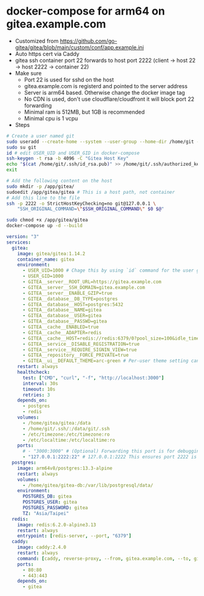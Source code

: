 docker-compose for arm64 on gitea.example.com
=====
* Customized from https://github.com/go-gitea/gitea/blob/main/custom/conf/app.example.ini
* Auto https cert via Caddy
* gitea ssh container port 22 forwards to host port 2222 (client -> host 22 -> host 2222 -> container 22)
* Make sure
  * Port 22 is used for sshd on the host
  * gitea.example.com is registerd and pointed to the server address
  * Server is arm64 based. Otherwise change the docker image tag
  * No CDN is used, don't use cloudflare/cloudfront it will block port 22 forwarding
  * Minimal ram is 512MB, but 1GB is recommended
  * Minimal cpu is 1 vcpu
* Steps
```sh
# Create a user named git
sudo useradd --create-home --system --user-group --home-dir /home/git --shell /bin/bash git
sudo su git
id # edit USER_UID and USER_GID in docker-compose
ssh-keygen -t rsa -b 4096 -C "Gitea Host Key"
echo "$(cat /home/git/.ssh/id_rsa.pub)" >> /home/git/.ssh/authorized_keys
exit

# Add the following content on the host
sudo mkdir -p /app/gitea/
sudoedit /app/gitea/gitea # This is a host path, not container
# Add this line to the file
ssh -p 2222 -o StrictHostKeyChecking=no git@127.0.0.1 \
    "SSH_ORIGINAL_COMMAND=\"$SSH_ORIGINAL_COMMAND\" $0 $@"

sudo chmod +x /app/gitea/gitea
docker-compose up -d --build
```

```yaml
version: "3"
services:
  gitea:
    image: gitea/gitea:1.14.2
    container_name: gitea
    environment:
      - USER_UID=1000 # Chage this by using `id` command for the user git
      - USER_GID=1000
      - GITEA__server__ROOT_URL=https://gitea.example.com
      - GITEA__server__SSH_DOMAIN=gitea.example.com
      - GITEA__server__ENABLE_GZIP=true
      - GITEA__database__DB_TYPE=postgres
      - GITEA__database__HOST=postgres:5432
      - GITEA__database__NAME=gitea
      - GITEA__database__USER=gitea
      - GITEA__database__PASSWD=gitea
      - GITEA__cache__ENABLED=true
      - GITEA__cache__ADAPTER=redis
      - GITEA__cache__HOST=redis://redis:6379/0?pool_size=100&idle_timeout=180s
      - GITEA__service__DISABLE_REGISTRATION=true
      - GITEA__service__REQUIRE_SIGNIN_VIEW=true
      - GITEA__repository__FORCE_PRIVATE=true
      - GITEA__ui__DEFAULT_THEME=arc-green # Per-user theme setting can be found Settings -> Account -> Select default theme
    restart: always
    healthcheck:
      test: ["CMD", "curl", "-f", "http://localhost:3000"]
      interval: 30s
      timeout: 10s
      retries: 3
    depends_on:
      - postgres
      - redis
    volumes:
      - /home/gitea/gitea:/data
      - /home/git/.ssh/:/data/git/.ssh
      - /etc/timezone:/etc/timezone:ro
      - /etc/localtime:/etc/localtime:ro
    ports:
      # - "3000:3000" # (Optional) Forwarding this port is for debugging purposes only, Caddy uses docker network to access it
      - "127.0.0.1:2222:22" # 127.0.0.1:2222 This ensures port 2222 is not avaialbe from public internet
  postgres:
    image: arm64v8/postgres:13.3-alpine
    restart: always
    volumes:
      - /home/gitea/gitea-db:/var/lib/postgresql/data/
    environment:
      POSTGRES_DB: gitea
      POSTGRES_USER: gitea
      POSTGRES_PASSWORD: gitea
      TZ: "Asia/Taipei"
  redis:
    image: redis:6.2.0-alpine3.13
    restart: always
    entrypoint: [redis-server, --port, "6379"]
  caddy:
    image: caddy:2.4.0
    restart: always
    command: [caddy, reverse-proxy, --from, gitea.example.com, --to, gitea:3000]
    ports:
      - 80:80
      - 443:443
    depends_on:
      - gitea
```
